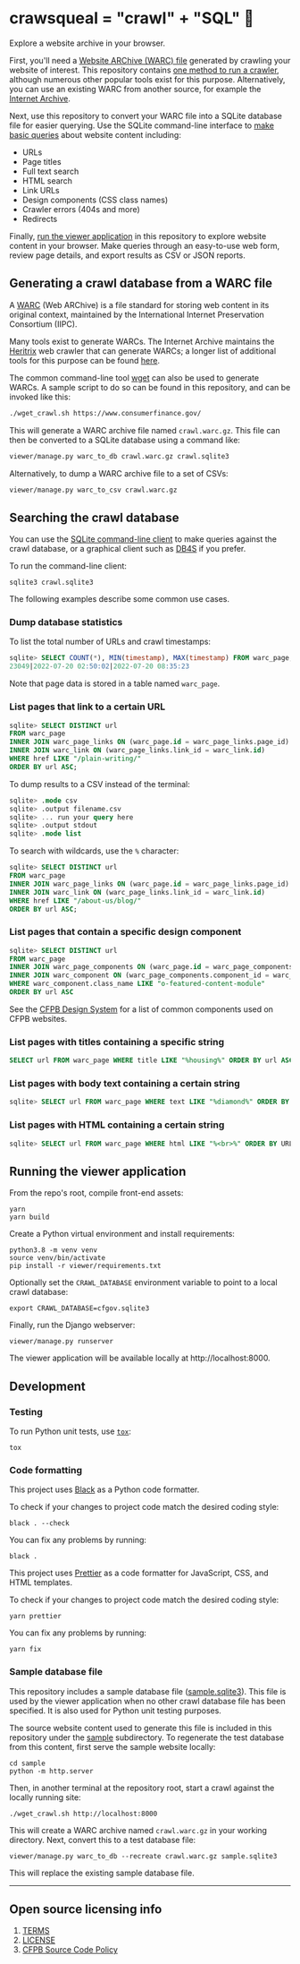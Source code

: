 # crawsqueal = "crawl" + "SQL" 🦜

Explore a website archive in your browser.

First, you'll need a
[Website ARChive (WARC) file](https://archive-it.org/blog/post/the-stack-warc-file/)
generated by crawling your website of interest. This repository contains
[one method to run a crawler](#generating-a-crawl-database-from-a-warc-file),
although numerous other popular tools exist for this purpose. Alternatively,
you can use an existing WARC from another source, for example the
[Internet Archive](https://archive.org/search.php?query=mediatype%3A%28web%29).

Next, use this repository to convert your WARC file into a SQLite database file
for easier querying. Use the SQLite command-line interface to
[make basic queries](#searching-the-crawl-database)
about website content including:

- URLs
- Page titles
- Full text search
- HTML search
- Link URLs
- Design components (CSS class names)
- Crawler errors (404s and more)
- Redirects

Finally,
[run the viewer application](#running-the-viewer-application)
in this repository to explore website content in your browser.
Make queries through an easy-to-use web form, review page details,
and export results as CSV or JSON reports.

## Generating a crawl database from a WARC file

A [WARC](https://archive-it.org/blog/post/the-stack-warc-file/)
(Web ARChive) is a file standard for storing web content in its original context,
maintained by the International Internet Preservation Consortium (IIPC).

Many tools exist to generate WARCs.
The Internet Archive maintains the
[Heritrix](https://github.com/internetarchive/heritrix3) web crawler that can generate WARCs;
a longer list of additional tools for this purpose can be found
[here](http://dhamaniasad.github.io/WARCTools/).

The common command-line tool
[wget](https://wiki.archiveteam.org/index.php/Wget_with_WARC_output)
can also be used to generate WARCs. A sample script to do so can be found in this repository,
and can be invoked like this:

```sh
./wget_crawl.sh https://www.consumerfinance.gov/
```

This will generate a WARC archive file named `crawl.warc.gz`.
This file can then be converted to a SQLite database using a command like:

```sh
viewer/manage.py warc_to_db crawl.warc.gz crawl.sqlite3
```

Alternatively, to dump a WARC archive file to a set of CSVs:

```sh
viewer/manage.py warc_to_csv crawl.warc.gz
```

## Searching the crawl database

You can use the
[SQLite command-line client](https://www.sqlite.org/cli.html)
to make queries against the crawl database,
or a graphical client such as [DB4S](https://github.com/sqlitebrowser/sqlitebrowser) if you prefer.

To run the command-line client:

```
sqlite3 crawl.sqlite3
```

The following examples describe some common use cases.

### Dump database statistics

To list the total number of URLs and crawl timestamps:

```sql
sqlite> SELECT COUNT(*), MIN(timestamp), MAX(timestamp) FROM warc_page;
23049|2022-07-20 02:50:02|2022-07-20 08:35:23
```

Note that page data is stored in a table named `warc_page`.

### List pages that link to a certain URL

```sql
sqlite> SELECT DISTINCT url
FROM warc_page
INNER JOIN warc_page_links ON (warc_page.id = warc_page_links.page_id)
INNER JOIN warc_link ON (warc_page_links.link_id = warc_link.id)
WHERE href LIKE "/plain-writing/"
ORDER BY url ASC;
```

To dump results to a CSV instead of the terminal:

```sql
sqlite> .mode csv
sqlite> .output filename.csv
sqlite> ... run your query here
sqlite> .output stdout
sqlite> .mode list
```

To search with wildcards, use the `%` character:

```sql
sqlite> SELECT DISTINCT url
FROM warc_page
INNER JOIN warc_page_links ON (warc_page.id = warc_page_links.page_id)
INNER JOIN warc_link ON (warc_page_links.link_id = warc_link.id)
WHERE href LIKE "/about-us/blog/"
ORDER BY url ASC;
```

### List pages that contain a specific design component

```sql
sqlite> SELECT DISTINCT url
FROM warc_page
INNER JOIN warc_page_components ON (warc_page.id = warc_page_components.page_id)
INNER JOIN warc_component ON (warc_page_components.component_id = warc_component.id)
WHERE warc_component.class_name LIKE "o-featured-content-module"
ORDER BY url ASC
```

See the [CFPB Design System](https://cfpb.github.io/design-system/)
for a list of common components used on CFPB websites.

### List pages with titles containing a specific string

```sql
SELECT url FROM warc_page WHERE title LIKE "%housing%" ORDER BY url ASC;
```

### List pages with body text containing a certain string

```sql
sqlite> SELECT url FROM warc_page WHERE text LIKE "%diamond%" ORDER BY URL asc;
```

### List pages with HTML containing a certain string

```sql
sqlite> SELECT url FROM warc_page WHERE html LIKE "%<br>%" ORDER BY URL asc;
```

## Running the viewer application

From the repo's root, compile front-end assets:

```
yarn
yarn build
```

Create a Python virtual environment and install requirements:

```
python3.8 -m venv venv
source venv/bin/activate
pip install -r viewer/requirements.txt
```

Optionally set the `CRAWL_DATABASE` environment variable to point to a local crawl database:

```
export CRAWL_DATABASE=cfgov.sqlite3
```

Finally, run the Django webserver:

```
viewer/manage.py runserver
```

The viewer application will be available locally at http://localhost:8000.

## Development

### Testing

To run Python unit tests, use [`tox`](https://tox.wiki/en/latest/):

```
tox
```

### Code formatting

This project uses [Black](https://github.com/psf/black) as a Python code formatter.

To check if your changes to project code match the desired coding style:

```
black . --check
```

You can fix any problems by running:

```
black .
```

This project uses [Prettier](https://prettier.io/) as a code formatter
for JavaScript, CSS, and HTML templates.

To check if your changes to project code match the desired coding style:

```
yarn prettier
```

You can fix any problems by running:

```
yarn fix
```

### Sample database file

This repository includes a sample database file ([sample.sqlite3](./sample.sqlite3)).
This file is used by the viewer application when no other crawl database file has been specified.
It is also used for Python unit testing purposes.

The source website content used to generate this file is included in this repository
under the [sample](./sample) subdirectory. To regenerate the test database from this content,
first serve the sample website locally:

```
cd sample
python -m http.server
```

Then, in another terminal at the repository root, start a crawl against the locally running site:

```
./wget_crawl.sh http://localhost:8000
```

This will create a WARC archive named `crawl.warc.gz` in your working directory.
Next, convert this to a test database file:

```
viewer/manage.py warc_to_db --recreate crawl.warc.gz sample.sqlite3
```

This will replace the existing sample database file.

----

## Open source licensing info
1. [TERMS](TERMS.md)
2. [LICENSE](LICENSE)
3. [CFPB Source Code Policy](https://github.com/cfpb/source-code-policy/)
